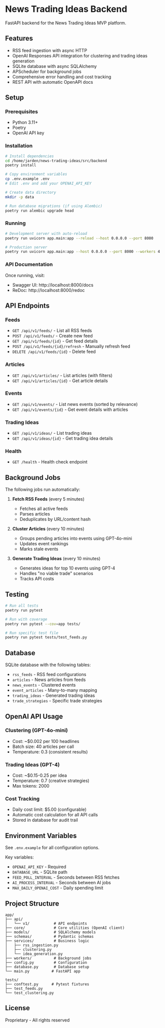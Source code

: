 # News Trading Ideas Backend

FastAPI backend for the News Trading Ideas MVP platform.

## Features

- RSS feed ingestion with async HTTP
- OpenAI Responses API integration for clustering and trading ideas generation
- SQLite database with async SQLAlchemy
- APScheduler for background jobs
- Comprehensive error handling and cost tracking
- REST API with automatic OpenAPI docs

## Setup

### Prerequisites

- Python 3.11+
- Poetry
- OpenAI API key

### Installation

```bash
# Install dependencies
cd /home/jarden/news-trading-ideas/src/backend
poetry install

# Copy environment variables
cp .env.example .env
# Edit .env and add your OPENAI_API_KEY

# Create data directory
mkdir -p data

# Run database migrations (if using Alembic)
poetry run alembic upgrade head
```

### Running

```bash
# Development server with auto-reload
poetry run uvicorn app.main:app --reload --host 0.0.0.0 --port 8000

# Production server
poetry run uvicorn app.main:app --host 0.0.0.0 --port 8000 --workers 4
```

### API Documentation

Once running, visit:
- Swagger UI: http://localhost:8000/docs
- ReDoc: http://localhost:8000/redoc

## API Endpoints

### Feeds
- `GET /api/v1/feeds/` - List all RSS feeds
- `POST /api/v1/feeds/` - Create new feed
- `GET /api/v1/feeds/{id}` - Get feed details
- `POST /api/v1/feeds/{id}/refresh` - Manually refresh feed
- `DELETE /api/v1/feeds/{id}` - Delete feed

### Articles
- `GET /api/v1/articles/` - List articles (with filters)
- `GET /api/v1/articles/{id}` - Get article details

### Events
- `GET /api/v1/events/` - List news events (sorted by relevance)
- `GET /api/v1/events/{id}` - Get event details with articles

### Trading Ideas
- `GET /api/v1/ideas/` - List trading ideas
- `GET /api/v1/ideas/{id}` - Get trading idea details

### Health
- `GET /health` - Health check endpoint

## Background Jobs

The following jobs run automatically:

1. **Fetch RSS Feeds** (every 5 minutes)
   - Fetches all active feeds
   - Parses articles
   - Deduplicates by URL/content hash

2. **Cluster Articles** (every 10 minutes)
   - Groups pending articles into events using GPT-4o-mini
   - Updates event rankings
   - Marks stale events

3. **Generate Trading Ideas** (every 10 minutes)
   - Generates ideas for top 10 events using GPT-4
   - Handles "no viable trade" scenarios
   - Tracks API costs

## Testing

```bash
# Run all tests
poetry run pytest

# Run with coverage
poetry run pytest --cov=app tests/

# Run specific test file
poetry run pytest tests/test_feeds.py
```

## Database

SQLite database with the following tables:
- `rss_feeds` - RSS feed configurations
- `articles` - News articles from feeds
- `news_events` - Clustered events
- `event_articles` - Many-to-many mapping
- `trading_ideas` - Generated trading ideas
- `trade_strategies` - Specific trade strategies

## OpenAI API Usage

### Clustering (GPT-4o-mini)
- Cost: ~$0.002 per 100 headlines
- Batch size: 40 articles per call
- Temperature: 0.3 (consistent results)

### Trading Ideas (GPT-4)
- Cost: ~$0.15-0.25 per idea
- Temperature: 0.7 (creative strategies)
- Max tokens: 2000

### Cost Tracking
- Daily cost limit: $5.00 (configurable)
- Automatic cost calculation for all API calls
- Stored in database for audit trail

## Environment Variables

See `.env.example` for all configuration options.

Key variables:
- `OPENAI_API_KEY` - Required
- `DATABASE_URL` - SQLite path
- `FEED_POLL_INTERVAL` - Seconds between RSS fetches
- `AI_PROCESS_INTERVAL` - Seconds between AI jobs
- `MAX_DAILY_OPENAI_COST` - Daily spending limit

## Project Structure

```
app/
├── api/
│   └── v1/           # API endpoints
├── core/             # Core utilities (OpenAI client)
├── models/           # SQLAlchemy models
├── schemas/          # Pydantic schemas
├── services/         # Business logic
│   ├── rss_ingestion.py
│   ├── clustering.py
│   └── idea_generation.py
├── workers/          # Background jobs
├── config.py         # Configuration
├── database.py       # Database setup
└── main.py          # FastAPI app

tests/
├── conftest.py      # Pytest fixtures
├── test_feeds.py
└── test_clustering.py
```

## License

Proprietary - All rights reserved
